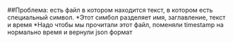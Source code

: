 ##Проблема: есть файл в котором находится текст, в котором есть специальный символ.
*Этот симбол разделяет имя, заглавление, текст и время
*Надо чтобы мы прочитали этот файл, поменяли timestamp на нормально время и вернули json формат

